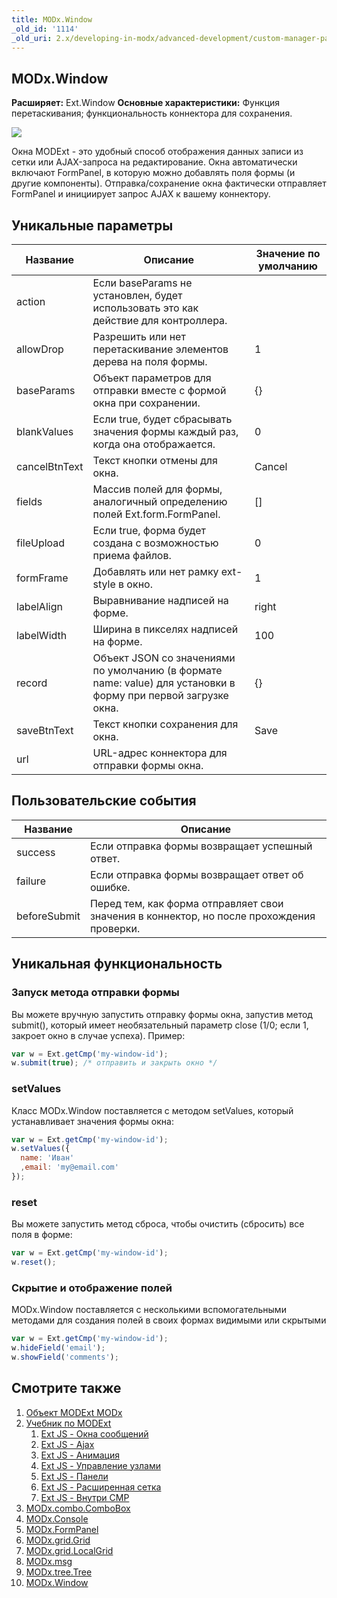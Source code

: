 ```yaml
---
title: MODx.Window
_old_id: '1114'
_old_uri: 2.x/developing-in-modx/advanced-development/custom-manager-pages/modext/modx.window
---
```


## MODx.Window

**Расширяет:** Ext.Window
**Основные характеристики:** Функция перетаскивания; функциональность коннектора для сохранения.

![](/download/attachments/18678082/modx-window.png?version=1&modificationDate=1303411582000)

Окна MODExt - это удобный способ отображения данных записи из сетки или AJAX-запроса на редактирование. Окна автоматически включают FormPanel, в которую можно добавлять поля формы (и другие компоненты). Отправка/сохранение окна фактически отправляет FormPanel и инициирует запрос AJAX к вашему коннектору.

## Уникальные параметры

Название | Описание | Значение по умолчанию
--- | --- | ---
action | Если baseParams не установлен, будет использовать это как действие для контроллера. | 
allowDrop | Разрешить или нет перетаскивание элементов дерева на поля формы. | 1
baseParams | Объект параметров для отправки вместе с формой окна при сохранении. | {}
blankValues | Если true, будет сбрасывать значения формы каждый раз, когда она отображается. | 0
cancelBtnText | Текст кнопки отмены для окна. | Cancel
fields | Массив полей для формы, аналогичный определению полей Ext.form.FormPanel. | []
fileUpload | Если true, форма будет создана с возможностью приема файлов. | 0
formFrame | Добавлять или нет рамку ext-style в окно. | 1
labelAlign | Выравнивание надписей на форме. | right
labelWidth | Ширина в пикселях надписей на форме. | 100
record | Объект JSON со значениями по умолчанию (в формате name: value) для установки в форму при первой загрузке окна. | {}
saveBtnText | Текст кнопки сохранения для окна. | Save
url | URL-адрес коннектора для отправки формы окна. | 

## Пользовательские события

Название | Описание
--- | ---
success | Если отправка формы возвращает успешный ответ.
failure | Если отправка формы возвращает ответ об ошибке.
beforeSubmit | Перед тем, как форма отправляет свои значения в коннектор, но после прохождения проверки.

## Уникальная функциональность

### Запуск метода отправки формы

Вы можете вручную запустить отправку формы окна, запустив метод submit(), который имеет необязательный параметр close (1/0; если 1, закроет окно в случае успеха). Пример:

```javascript
var w = Ext.getCmp('my-window-id');
w.submit(true); /* отправить и закрыть окно */
```

### setValues

Класс MODx.Window поставляется с методом setValues, который устанавливает значения формы окна:

```javascript
var w = Ext.getCmp('my-window-id');
w.setValues({
  name: 'Иван'
  ,email: 'my@email.com'
});
```

### reset

Вы можете запустить метод сброса, чтобы очистить (сбросить) все поля в форме:

```javascript
var w = Ext.getCmp('my-window-id');
w.reset();
```

### Скрытие и отображение полей

MODx.Window поставляется с несколькими вспомогательными методами для создания полей в своих формах видимыми или скрытыми

```javascript
var w = Ext.getCmp('my-window-id');
w.hideField('email');
w.showField('comments');
```

## Смотрите также

1. [Объект MODExt MODx](extending-modx/custom-manager-pages/modext/modext-modx-object)
2. [Учебник по MODExt ](extending-modx/custom-manager-pages/modext/modext-tutorials)
    1. [Ext JS - Окна сообщений](extending-modx/custom-manager-pages/modext/modext-tutorials/1.-ext-js-tutorial-message-boxes)
    2. [Ext JS - Ajax](extending-modx/custom-manager-pages/modext/modext-tutorials/2.-ext-js-tutorial-ajax-include)
    3. [Ext JS - Анимация](extending-modx/custom-manager-pages/modext/modext-tutorials/3.-ext-js-tutorial-animation)
    4. [Ext JS - Управление узлами](extending-modx/custom-manager-pages/modext/modext-tutorials/4.-ext-js-tutorial-manipulating-nodes)
    5. [Ext JS - Панели](extending-modx/custom-manager-pages/modext/modext-tutorials/5.-ext-js-tutorial-panels)
    6. [Ext JS - Расширенная сетка](extending-modx/custom-manager-pages/modext/modext-tutorials/7.-ext-js-tutoral-advanced-grid)
    7. [Ext JS - Внутри CMP](extending-modx/custom-manager-pages/modext/modext-tutorials/8.-ext-js-tutorial-inside-a-cmp)
3. [MODx.combo.ComboBox](extending-modx/custom-manager-pages/modext/modx.combo.combobox)
4. [MODx.Console](extending-modx/custom-manager-pages/modext/modx.console)
5. [MODx.FormPanel](extending-modx/custom-manager-pages/modext/modx.formpanel)
6. [MODx.grid.Grid](extending-modx/custom-manager-pages/modext/modx.grid.grid)
7. [MODx.grid.LocalGrid](extending-modx/custom-manager-pages/modext/modx.grid.localgrid)
8. [MODx.msg](extending-modx/custom-manager-pages/modext/modx.msg)
9. [MODx.tree.Tree](extending-modx/custom-manager-pages/modext/modx.tree.tree)
10. [MODx.Window](extending-modx/custom-manager-pages/modext/modx.window)
